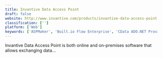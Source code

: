 ```yaml
---
title: Invantive Data Access Point
draft: false 
website: http://www.invantive.com/products/invantive-data-access-point
classification: ['']
platform: ['Web']
keywords: ['ASPMaker', 'Built.io Flow Enterprise', 'CData ADO.NET Providers', 'CData ODBC Drivers', 'ClickHouse', 'CloudHQ', 'DB2', 'Data Virtuality', 'Invantive Data Hub', 'Invantive SQL', 'Salesforce App Cloud', 'SimbaEngine X', 'Skyvia', 'TeamSQL', 'Unito', 'dotConnect', 'elastic.io', 'mintea']
---
```

Invantive Data Access Point is both online and on-premises software that allows exchanging data...
